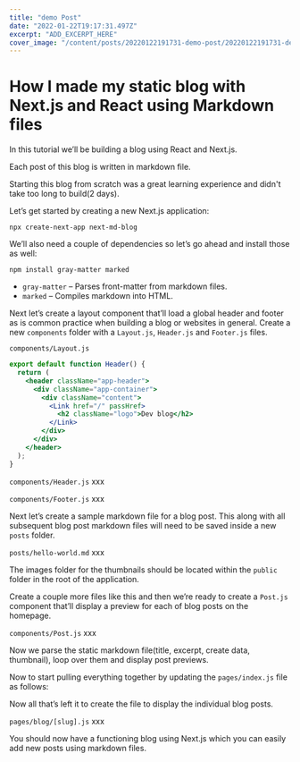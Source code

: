 ```yaml
---
title: "demo Post"
date: "2022-01-22T19:17:31.497Z"
excerpt: "ADD_EXCERPT_HERE"
cover_image: "/content/posts/20220122191731-demo-post/20220122191731-demo-post.jpg"
---
```


# How I made my static blog with Next.js and React using Markdown files

In this tutorial we’ll be building a blog using React and Next.js.

Each post of this blog is written in markdown file.

Starting this blog from scratch was a great learning experience and didn't take too long to build(2 days).

Let’s get started by creating a new Next.js application:

    npx create-next-app next-md-blog

We’ll also need a couple of dependencies so let’s go ahead and install those as well:

    npm install gray-matter marked

- `gray-matter` – Parses front-matter from markdown files.
- `marked` – Compiles markdown into HTML.

Next let’s create a layout component that’ll load a global header and footer as is common practice when building a blog or websites in general. Create a new `components` folder with a `Layout.js`, `Header.js` and `Footer.js` files.

`components/Layout.js`

```jsx
export default function Header() {
  return (
    <header className="app-header">
      <div className="app-container">
        <div className="content">
          <Link href="/" passHref>
            <h2 className="logo">Dev blog</h2>
          </Link>
        </div>
      </div>
    </header>
  );
}
```

`components/Header.js`
xxx

`components/Footer.js`
xxx

Next let’s create a sample markdown file for a blog post. This along with all subsequent blog post markdown files will need to be saved inside a new `posts` folder.

`posts/hello-world.md`
xxx

The images folder for the thumbnails should be located within the `public` folder in the root of the application.

Create a couple more files like this and then we’re ready to create a `Post.js` component that’ll display a preview for each of blog posts on the homepage.

`components/Post.js`
xxx

Now we parse the static markdown file(title, excerpt, create data, thumbnail), loop over them and display post previews.

Now to start pulling everything together by updating the `pages/index.js` file as follows:

Now all that’s left it to create the file to display the individual blog posts.

`pages/blog/[slug].js`
xxx

You should now have a functioning blog using Next.js which you can easily add new posts using markdown files.
